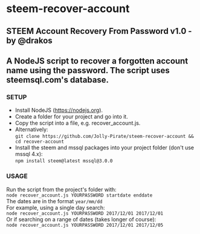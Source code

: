 # steem-recover-account
## STEEM Account Recovery From Password v1.0 - by @drakos
A NodeJS script to recover a forgotten account name using the password. The script uses steemsql.com's database.
--- 
### SETUP
 - Install NodeJS (https://nodejs.org).
 - Create a folder for your project and go into it.
 - Copy the script into a file, e.g. recover_account.js.
 - Alternatively:  
 `git clone https://github.com/Jolly-Pirate/steem-recover-account && cd recover-account`  
 - Install the steem and  mssql packages into your project folder (don't use mssql 4.x):  
 `npm install steem@latest mssql@3.0.0`
 ### USAGE
 Run the script from the project's folder with:  
 `node recover_account.js YOURPASSWORD startdate enddate`  
 The dates are in the format `year/mm/dd`  
 For example, using a single day search:  
 `node recover_account.js YOURPASSWORD 2017/12/01 2017/12/01`  
 Or if searching on a range of dates (takes longer of course):  
 `node recover_account.js YOURPASSWORD 2017/12/01 2017/12/05`
